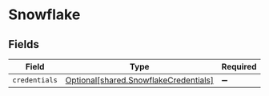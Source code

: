 # Snowflake


## Fields

| Field                                                                                | Type                                                                                 | Required                                                                             | Description                                                                          |
| ------------------------------------------------------------------------------------ | ------------------------------------------------------------------------------------ | ------------------------------------------------------------------------------------ | ------------------------------------------------------------------------------------ |
| `credentials`                                                                        | [Optional[shared.SnowflakeCredentials]](../../models/shared/snowflakecredentials.md) | :heavy_minus_sign:                                                                   | N/A                                                                                  |